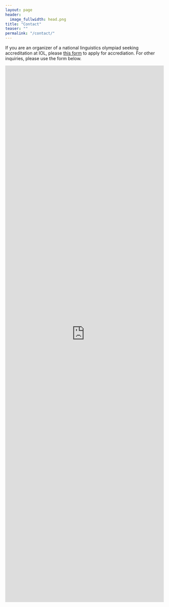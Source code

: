 ```yaml
---
layout: page
header:
  image_fullwidth: head.png
title: "Contact"
teaser: ""
permalink: "/contact/"
---
```


If you are an organizer of a national linguistics olympiad seeking accreditation at IOL, please [this form](/application/) to apply for accrediation. For other inquiries, please use the form below.

<iframe frameborder="0" height="1700" marginheight="0" marginwidth="0" src="https://docs.google.com/forms/d/e/1FAIpQLSczhVs3bG69wIOpl_zSUUw0k50alTNq0inYd_ktfnnKdR_qBw/viewform?embedded=true" width="100%">Loading...</iframe>